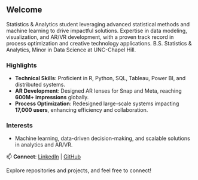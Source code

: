 ## Welcome  

Statistics & Analytics student leveraging advanced statistical methods and machine learning to drive impactful solutions. Expertise in data modeling, visualization, and AR/VR development, with a proven track record in process optimization and creative technology applications. B.S. Statistics & Analytics, Minor in Data Science at UNC-Chapel Hill.

### Highlights  
- **Technical Skills**: Proficient in R, Python, SQL, Tableau, Power BI, and distributed systems.  
- **AR Development**: Designed AR lenses for Snap and Meta, reaching **600M+ impressions** globally.  
- **Process Optimization**: Redesigned large-scale systems impacting **17,000 users**, enhancing efficiency and collaboration.  

### Interests  
- Machine learning, data-driven decision-making, and scalable solutions in analytics and AR/VR.  

📫 **Connect**: [LinkedIn](https://linkedin.com/in/shreyanna/) | [GitHub](https://github.com/shreyanna/)  

Explore repositories and projects, and feel free to connect!  
